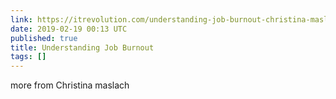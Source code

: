 ```yaml
---
link: https://itrevolution.com/understanding-job-burnout-christina-maslach/
date: 2019-02-19 00:13 UTC
published: true
title: Understanding Job Burnout
tags: []
---
```


more from Christina maslach
